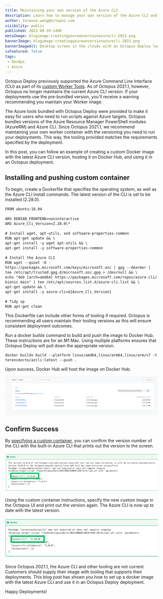 ```yaml
---
title: Maintaining your own version of the Azure CLI
description: Learn how to manage your own version of the Azure CLI and why we no longer support tooling
author: terence.wong@octopus.com
visibility: public
published: 2022-08-10-1400
metaImage: blogimage-creatingyourownversionazurecli-2022.png
bannerImage: blogimage-creatingyourownversionazurecli-2022.png
bannerImageAlt: Desktop screen in the clouds with an Octopus Deploy logo in front of it.
isFeatured: false
tags:
 - DevOps
 - Azure
---
```


Octopus Deploy previously supported the Azure Command Line Interface (CLI) as part of its [custom Worker Tools](https://github.com/OctopusDeploy/WorkerTools). As of Octopus 2021.1, however, Octopus no longer maintains the current Azure CLI version. If your deployments use the pre-bundled version, you'll receive a warning recommending you maintain your Worker image. 

The Azure tools bundled with Octopus Deploy were provided to make it easy for users who need to run scripts against Azure targets. Octopus bundles versions of the Azure Resource Manager PowerShell modules (AzureRM) and Azure CLI. Since Octopus 2021.1, we recommend maintaining your own worker container with the versioning you need to run your deployments. This way, the tooling provided matches the requirements specified by the deployment.

In this post, you can follow an example of creating a custom Docker image with the latest Azure CLI version, hosting it on Docker Hub, and using it in an Octopus deployment.

## Installing and pushing custom container

To begin, create a Dockerfile that specifies the operating system, as well as the Azure CLI install commands. The latest version of the CLI is set to be installed (2.28.0).

    FROM ubuntu:18.04

    ARG DEBIAN_FRONTEND=noninteractive
    ARG Azure_Cli_Version=2.28.0\*

    # Install wget, apt-utils, and software-properties-common
    RUN apt-get update && \
    apt-get install -y wget apt-utils && \
    apt-get install -y software-properties-common

    # Install the Azure CLI
    RUN wget --quiet -O - https://packages.microsoft.com/keys/microsoft.asc | gpg --dearmor | tee /etc/apt/trusted.gpg.d/microsoft.asc.gpg > /dev/null && \
    echo "deb [arch=amd64] https://packages.microsoft.com/repos/azure-cli/ bionic main" | tee /etc/apt/sources.list.d/azure-cli.list && \
    apt-get update && \
    apt-get install -y azure-cli=${Azure_Cli_Version}

    # Tidy up
    RUN apt-get clean
    
This Dockerfile can include other forms of tooling if required. Octopus is recommending all users maintain their tooling versions as this will ensure consistent deployment outcomes.

Run a docker buildx command to build and push the image to Docker Hub. These instructions are for an M1 Mac. Using multiple platforms ensures that Octopus Deploy will pull down the appropriate version.

    docker buildx build --platform linux/amd64,linux/arm64,linux/arm/v7 -t terenceocto/azcli:latest --push .
    
Upon success, Docker Hub will host the image on Docker Hub.

![docker success](docker-success.png)

## Confirm Success

By [specifying a custom container](https://octopus.com/docs/projects/steps/execution-containers-for-workers), you can confirm the version number of the CLI with the built-in Azure CLI that prints out the version to the screen.

![az cli old](az-cli-old.png)

Using the custom container instructions, specify the new custom image in the Octopus UI and print out the version again. The Azure CLI is now up to date with the latest version.

![az cli new](az-cli-new.png)

Since Octopus 2021.1, the Azure CLI and other tooling are not current. Customers should supply their image with tooling that supports their deployments. This blog post has shown you how to set up a docker image with the latest Azure CLI and use it in an Octopus Deploy deployment.

Happy Deployments!
